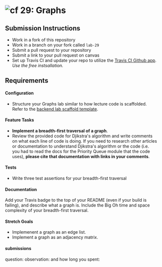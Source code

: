 ![cf](http://i.imgur.com/7v5ASc8.png) 29: Graphs
===

## Submission Instructions
  * Work in a fork of this repository
  * Work in a branch on your fork called `lab-29`
  * Submit a pull request to your repository
  * Submit a link to your pull request on canvas
  * Set up Travis CI and update your repo to utilize the [Travis CI Github app](https://github.com/marketplace/travis-ci). *Use the free instsallation.*
  

## Requirements  
#### Configuration  
* Structure your Graphs lab similar to how lecture code is scaffolded. Refer to the [backend lab scaffold template](https://github.com/codefellows/seattle-javascript-401d25/tree/master/00-BACKEND-lab-scaffold-template).

#### Feature Tasks 
* **Implement a breadth-first traversal of a graph**. 
* Review the provided code for Djikstra's algorithm and write comments on what each line of code is doing. If you need to research other articles or documentation to understand Djikstra's algorithm or the code (i.e. you had to read the docs for the Priority Queue module that the code uses), **please cite that documentation with links in your comments**. 

#### Tests
* Write three test assertions for your breadth-first traversal 
 

#### Documentation  
Add your Travis badge to the top of your README (even if your build is failing), and describe what a graph is. Include the Big Oh time and space complexity of your breadth-first traversal. 

#### Stretch Goals
* Implemenent a graph as an edge list. 
* Implement a graph as an adjacency matrix. 

#### submissions
question: 
observation: 
and how long you spent:
